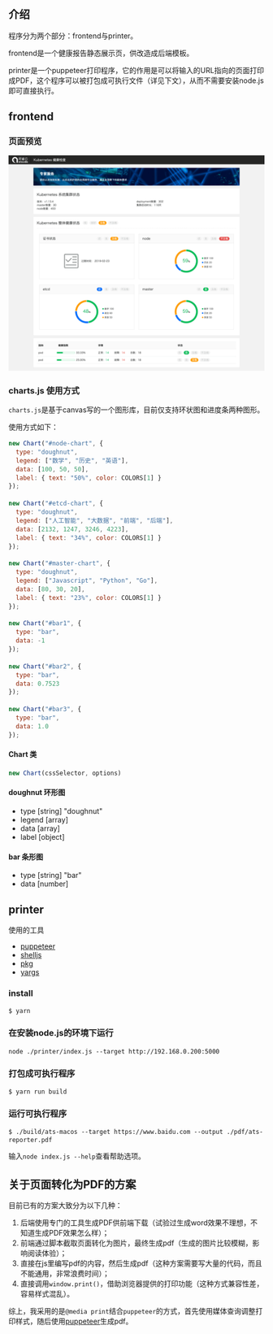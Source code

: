 ## 介绍

程序分为两个部分：frontend与printer。

frontend是一个健康报告静态展示页，供改造成后端模板。

printer是一个puppeteer打印程序，它的作用是可以将输入的URL指向的页面打印成PDF，这个程序可以被打包成可执行文件（详见下文），从而不需要安装node.js即可直接执行。

## frontend

### 页面预览

![capture](./capture.png)

### charts.js 使用方式

`charts.js`是基于canvas写的一个图形库，目前仅支持环状图和进度条两种图形。

使用方式如下：

```javascript
new Chart("#node-chart", {
  type: "doughnut",
  legend: ["数学", "历史", "英语"],
  data: [100, 50, 50],
  label: { text: "50%", color: COLORS[1] }
});

new Chart("#etcd-chart", {
  type: "doughnut",
  legend: ["人工智能", "大数据", "前端", "后端"],
  data: [2132, 1247, 3246, 4223],
  label: { text: "34%", color: COLORS[1] }
});

new Chart("#master-chart", {
  type: "doughnut",
  legend: ["Javascript", "Python", "Go"],
  data: [80, 30, 20],
  label: { text: "23%", color: COLORS[1] }
});

new Chart("#bar1", {
  type: "bar",
  data: -1
});

new Chart("#bar2", {
  type: "bar",
  data: 0.7523
});

new Chart("#bar3", {
  type: "bar",
  data: 1.0
});
```

#### Chart 类

```js
new Chart(cssSelector, options)
```

#### doughnut 环形图

- type [string] "doughnut"
- legend [array] 
- data [array]
- label [object]

#### bar 条形图

- type [string] "bar"
- data [number]

## printer

使用的工具

- [puppeteer](https://github.com/shelljs/shelljs)
- [shelljs](https://github.com/shelljs/shelljs)
- [pkg](https://github.com/zeit/pkg)
- [yargs](https://github.com/yargs/yargs)

### install

```shell
$ yarn
```

### 在安装node.js的环境下运行

```shell
node ./printer/index.js --target http://192.168.0.200:5000
```

### 打包成可执行程序

```shel
$ yarn run build
```

### 运行可执行程序

```shell
$ ./build/ats-macos --target https://www.baidu.com --output ./pdf/ats-reporter.pdf
```

输入`node index.js --help`查看帮助选项。

## 关于页面转化为PDF的方案

目前已有的方案大致分为以下几种：

1. 后端使用专门的工具生成PDF供前端下载（试验过生成word效果不理想，不知道生成PDF效果怎么样）；
2. 前端通过脚本截取页面转化为图片，最终生成pdf（生成的图片比较模糊，影响阅读体验）；
3. 直接在js里编写pdf的内容，然后生成pdf（这种方案需要写大量的代码，而且不能通用，非常浪费时间）；
4. 直接调用`window.print()`，借助浏览器提供的打印功能（这种方式兼容性差，容易样式混乱）。

综上，我采用的是`@media print`结合`puppeteer`的方式，首先使用媒体查询调整打印样式，随后使用[puppeteer](https://github.com/GoogleChrome/puppeteer)生成pdf。